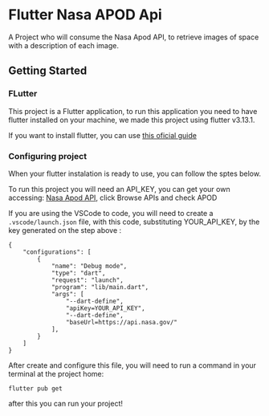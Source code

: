 # Flutter Nasa APOD Api

A Project who will consume the Nasa Apod API, to retrieve images of space with a description of each image.

## Getting Started

### FLutter
This project is a Flutter application, to run this application you need to have flutter installed on your machine, we made this project using flutter v3.13.1.

If you want to install flutter, you can use [this oficial guide](https://docs.flutter.dev/get-started/install)

### Configuring project

When your flutter instalation is ready to use, you can follow the sptes below.

To run this project you will need an API_KEY, you can get your own accessing: [Nasa Apod API](https://api.nasa.gov), click Browse APIs and check APOD

If you are using the VSCode to code, you will need to create a `.vscode/launch.json` file, with this code, substituting YOUR_API_KEY, by the key generated on the step above :

```
{
    "configurations": [
        {
            "name": "Debug mode",
            "type": "dart",
            "request": "launch",
            "program": "lib/main.dart",
            "args": [
                "--dart-define",
                "apiKey=YOUR_API_KEY",
                "--dart-define",
                "baseUrl=https://api.nasa.gov/"
            ],
        }
    ]
}
```

After create and configure this file, you will need to run a command in your terminal at the project home:
```
flutter pub get
```
after this you can run your project!
